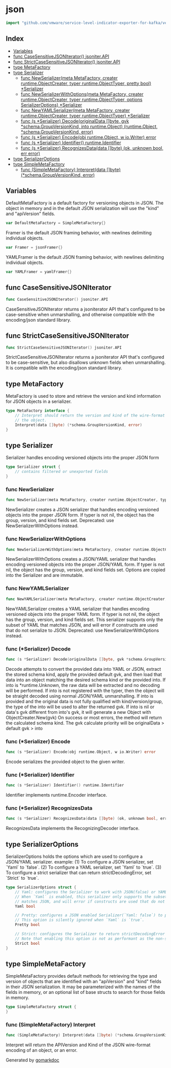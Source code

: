 <!-- Code generated by gomarkdoc. DO NOT EDIT -->

# json

```go
import "github.com/vmware/service-level-indicator-exporter-for-kafka/vendor/k8s.io/apimachinery/pkg/runtime/serializer/json"
```

## Index

- [Variables](<#variables>)
- [func CaseSensitiveJSONIterator() jsoniter.API](<#func-casesensitivejsoniterator>)
- [func StrictCaseSensitiveJSONIterator() jsoniter.API](<#func-strictcasesensitivejsoniterator>)
- [type MetaFactory](<#type-metafactory>)
- [type Serializer](<#type-serializer>)
  - [func NewSerializer(meta MetaFactory, creater runtime.ObjectCreater, typer runtime.ObjectTyper, pretty bool) *Serializer](<#func-newserializer>)
  - [func NewSerializerWithOptions(meta MetaFactory, creater runtime.ObjectCreater, typer runtime.ObjectTyper, options SerializerOptions) *Serializer](<#func-newserializerwithoptions>)
  - [func NewYAMLSerializer(meta MetaFactory, creater runtime.ObjectCreater, typer runtime.ObjectTyper) *Serializer](<#func-newyamlserializer>)
  - [func (s *Serializer) Decode(originalData []byte, gvk *schema.GroupVersionKind, into runtime.Object) (runtime.Object, *schema.GroupVersionKind, error)](<#func-serializer-decode>)
  - [func (s *Serializer) Encode(obj runtime.Object, w io.Writer) error](<#func-serializer-encode>)
  - [func (s *Serializer) Identifier() runtime.Identifier](<#func-serializer-identifier>)
  - [func (s *Serializer) RecognizesData(data []byte) (ok, unknown bool, err error)](<#func-serializer-recognizesdata>)
- [type SerializerOptions](<#type-serializeroptions>)
- [type SimpleMetaFactory](<#type-simplemetafactory>)
  - [func (SimpleMetaFactory) Interpret(data []byte) (*schema.GroupVersionKind, error)](<#func-simplemetafactory-interpret>)


## Variables

DefaultMetaFactory is a default factory for versioning objects in JSON. The object in memory and in the default JSON serialization will use the "kind" and "apiVersion" fields.

```go
var DefaultMetaFactory = SimpleMetaFactory{}
```

Framer is the default JSON framing behavior, with newlines delimiting individual objects.

```go
var Framer = jsonFramer{}
```

YAMLFramer is the default JSON framing behavior, with newlines delimiting individual objects.

```go
var YAMLFramer = yamlFramer{}
```

## func CaseSensitiveJSONIterator

```go
func CaseSensitiveJSONIterator() jsoniter.API
```

CaseSensitiveJSONIterator returns a jsoniterator API that's configured to be case\-sensitive when unmarshalling, and otherwise compatible with the encoding/json standard library.

## func StrictCaseSensitiveJSONIterator

```go
func StrictCaseSensitiveJSONIterator() jsoniter.API
```

StrictCaseSensitiveJSONIterator returns a jsoniterator API that's configured to be case\-sensitive, but also disallows unknown fields when unmarshalling. It is compatible with the encoding/json standard library.

## type MetaFactory

MetaFactory is used to store and retrieve the version and kind information for JSON objects in a serializer.

```go
type MetaFactory interface {
    // Interpret should return the version and kind of the wire-format of
    // the object.
    Interpret(data []byte) (*schema.GroupVersionKind, error)
}
```

## type Serializer

Serializer handles encoding versioned objects into the proper JSON form

```go
type Serializer struct {
    // contains filtered or unexported fields
}
```

### func NewSerializer

```go
func NewSerializer(meta MetaFactory, creater runtime.ObjectCreater, typer runtime.ObjectTyper, pretty bool) *Serializer
```

NewSerializer creates a JSON serializer that handles encoding versioned objects into the proper JSON form. If typer is not nil, the object has the group, version, and kind fields set. Deprecated: use NewSerializerWithOptions instead.

### func NewSerializerWithOptions

```go
func NewSerializerWithOptions(meta MetaFactory, creater runtime.ObjectCreater, typer runtime.ObjectTyper, options SerializerOptions) *Serializer
```

NewSerializerWithOptions creates a JSON/YAML serializer that handles encoding versioned objects into the proper JSON/YAML form. If typer is not nil, the object has the group, version, and kind fields set. Options are copied into the Serializer and are immutable.

### func NewYAMLSerializer

```go
func NewYAMLSerializer(meta MetaFactory, creater runtime.ObjectCreater, typer runtime.ObjectTyper) *Serializer
```

NewYAMLSerializer creates a YAML serializer that handles encoding versioned objects into the proper YAML form. If typer is not nil, the object has the group, version, and kind fields set. This serializer supports only the subset of YAML that matches JSON, and will error if constructs are used that do not serialize to JSON. Deprecated: use NewSerializerWithOptions instead.

### func \(\*Serializer\) Decode

```go
func (s *Serializer) Decode(originalData []byte, gvk *schema.GroupVersionKind, into runtime.Object) (runtime.Object, *schema.GroupVersionKind, error)
```

Decode attempts to convert the provided data into YAML or JSON, extract the stored schema kind, apply the provided default gvk, and then load that data into an object matching the desired schema kind or the provided into. If into is \*runtime.Unknown, the raw data will be extracted and no decoding will be performed. If into is not registered with the typer, then the object will be straight decoded using normal JSON/YAML unmarshalling. If into is provided and the original data is not fully qualified with kind/version/group, the type of the into will be used to alter the returned gvk. If into is nil or data's gvk different from into's gvk, it will generate a new Object with ObjectCreater.New\(gvk\) On success or most errors, the method will return the calculated schema kind. The gvk calculate priority will be originalData \> default gvk \> into

### func \(\*Serializer\) Encode

```go
func (s *Serializer) Encode(obj runtime.Object, w io.Writer) error
```

Encode serializes the provided object to the given writer.

### func \(\*Serializer\) Identifier

```go
func (s *Serializer) Identifier() runtime.Identifier
```

Identifier implements runtime.Encoder interface.

### func \(\*Serializer\) RecognizesData

```go
func (s *Serializer) RecognizesData(data []byte) (ok, unknown bool, err error)
```

RecognizesData implements the RecognizingDecoder interface.

## type SerializerOptions

SerializerOptions holds the options which are used to configure a JSON/YAML serializer. example: \(1\) To configure a JSON serializer, set \`Yaml\` to \`false\`. \(2\) To configure a YAML serializer, set \`Yaml\` to \`true\`. \(3\) To configure a strict serializer that can return strictDecodingError, set \`Strict\` to \`true\`.

```go
type SerializerOptions struct {
    // Yaml: configures the Serializer to work with JSON(false) or YAML(true).
    // When `Yaml` is enabled, this serializer only supports the subset of YAML that
    // matches JSON, and will error if constructs are used that do not serialize to JSON.
    Yaml bool

    // Pretty: configures a JSON enabled Serializer(`Yaml: false`) to produce human-readable output.
    // This option is silently ignored when `Yaml` is `true`.
    Pretty bool

    // Strict: configures the Serializer to return strictDecodingError's when duplicate fields are present decoding JSON or YAML.
    // Note that enabling this option is not as performant as the non-strict variant, and should not be used in fast paths.
    Strict bool
}
```

## type SimpleMetaFactory

SimpleMetaFactory provides default methods for retrieving the type and version of objects that are identified with an "apiVersion" and "kind" fields in their JSON serialization. It may be parameterized with the names of the fields in memory, or an optional list of base structs to search for those fields in memory.

```go
type SimpleMetaFactory struct {
}
```

### func \(SimpleMetaFactory\) Interpret

```go
func (SimpleMetaFactory) Interpret(data []byte) (*schema.GroupVersionKind, error)
```

Interpret will return the APIVersion and Kind of the JSON wire\-format encoding of an object, or an error.



Generated by [gomarkdoc](<https://github.com/princjef/gomarkdoc>)
